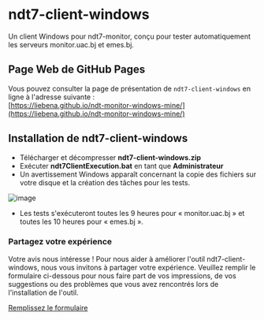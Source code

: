 # ndt7-client-windows
Un client Windows pour ndt7-monitor, conçu pour tester automatiquement les serveurs monitor.uac.bj et emes.bj.

## Page Web de GitHub Pages

Vous pouvez consulter la page de présentation de `ndt7-client-windows` en ligne à l'adresse suivante :  
[https://liebena.github.io/ndt-monitor-windows-mine/](https://liebena.github.io/ndt-monitor-windows-mine/)

## Installation de ndt7-client-windows
- Télécharger et décompresser **ndt7-client-windows.zip**
- Exécuter **ndt7ClientExecution.bat** en tant que **Administrateur**
- Un avertissement Windows apparaît concernant la copie des fichiers sur votre disque et la création des tâches pour les tests.

![image](https://github.com/user-attachments/assets/a97d60be-1234-47ca-9d92-6737cf9b609c)

- Les tests s'exécuteront toutes les 9 heures pour « monitor.uac.bj » et toutes les 10 heures pour « emes.bj ».

### Partagez votre expérience

Votre avis nous intéresse ! Pour nous aider à améliorer l'outil ndt7-client-windows, nous vous invitons à partager votre expérience. Veuillez remplir le formulaire ci-dessous pour nous faire part de vos impressions, de vos suggestions ou des problèmes que vous avez rencontrés lors de l'installation de l'outil.

[Remplissez le formulaire](https://forms.gle/vmhRqiCb2odJasdT6) 

